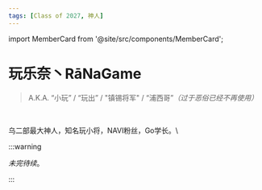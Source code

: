 ```yaml
---
tags: [Class of 2027, 神人]
---
```


import MemberCard from '@site/src/components/MemberCard';

# 玩乐奈丶RāNaGame

> A.K.A. “小玩” / “玩出” / "镇锡将军" / “浦西哥”_（过于恶俗已经不再使用）_

<MemberCard
  name="玩乐奈"
  subtitle="Author"
  avatar="https://lain.bgm.tv/pic/user/c/000/76/99/769910.jpg"
  link="https://bgm.tv/user/darjeeling39_ak"
/>

<br />

乌二部最大神人，知名玩小将，NAVI粉丝，Go学长。\


:::warning

_未完待续_。

:::
